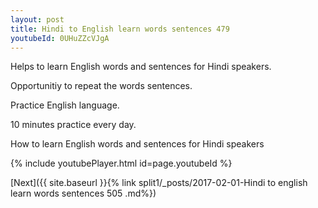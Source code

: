 ```yaml
---
layout: post
title: Hindi to English learn words sentences 479 
youtubeId: 0UHuZZcVJgA
---
```

 
 
Helps to learn English words and sentences for Hindi speakers.

Opportunitiy to repeat the words sentences. 

Practice English language. 
 
10 minutes practice every day. 
 
How to learn English words and sentences for Hindi speakers 
 
{% include youtubePlayer.html id=page.youtubeId %}
 
 
[Next]({{ site.baseurl }}{% link  split1/_posts/2017-02-01-Hindi to english learn words sentences 505 .md%})
 
